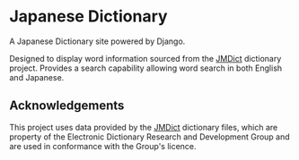 # Japanese Dictionary

A Japanese Dictionary site powered by Django.

Designed to display word information sourced from the [JMDict](https://www.edrdg.org/jmdict/j_jmdict.html) dictionary project. Provides a search capability allowing word search in both English and Japanese.

## Acknowledgements

This project uses data provided by the [JMDict](https://www.edrdg.org/jmdict/j_jmdict.html) dictionary files, which are property of the Electronic Dictionary Research and Development Group and are used in conformance with the Group's licence.